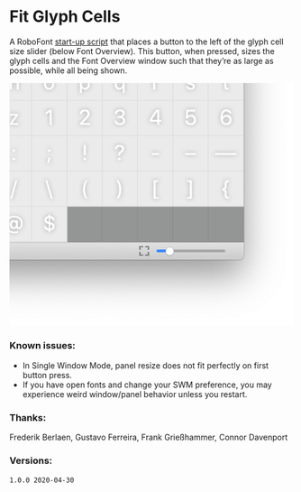 # Fit Glyph Cells
A RoboFont [start-up script](https://robofont.com/documentation/how-tos/setting-up-a-startup-script/) that places a button to the left of the glyph cell size slider (below Font Overview). This button, when pressed, sizes the glyph cells and the Font Overview window such that they’re as large as possible, while all being shown.

![](./_images/_fitGlyphCells_demo.png)



### Known issues:

* In Single Window Mode, panel resize does not fit perfectly on first button press.
* If you have open fonts and change your SWM preference, you may experience weird window/panel behavior unless you restart.


### Thanks:

Frederik Berlaen, Gustavo Ferreira, Frank Grießhammer, Connor Davenport

### Versions:

```
1.0.0 2020-04-30
```